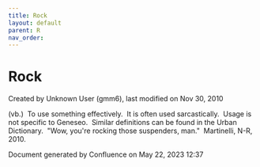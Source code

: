 ```yaml
---
title: Rock
layout: default
parent: R
nav_order:
---
```


# Rock

Created by  Unknown User (gmm6), last modified on Nov 30, 2010

(vb.)  To use something effectively.  It is often used sarcastically.  Usage is not specific to Geneseo.  Similar definitions can be found in the Urban Dictionary.  &quot;Wow, you're rocking those suspenders, man.&quot;  Martinelli, N-R, 2010.

Document generated by Confluence on May 22, 2023 12:37


